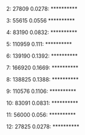 2: 27809  0.0278: **********

3: 55615  0.0556 **********

4: 83190  0.0832: **********

5: 110959  0.111: **********

6: 139190  0.1392: **********

7: 166920  0.1669: **********

8: 138825  0.1388: **********

9: 110576  0.1106: **********

10: 83091  0.0831: **********

11: 56000  0.056: **********

12: 27825  0.0278: **********
